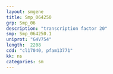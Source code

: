```yaml
---
layout: smgene
title: Smp_064250
grp: Smp_06
description: "transcription factor 20"
smp: Smp_064250.1
uniprot: "G4V754"
length:  2208
cdd: "cl17040, pfam13771"
kk: ns
categories: sm
---
```

